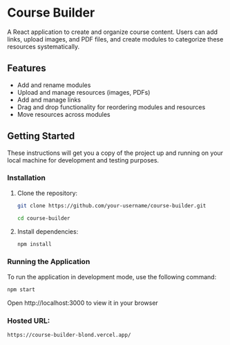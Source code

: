 # Course Builder

A React application to create and organize course content. Users can add links, upload images, and PDF files, and create modules to categorize these resources systematically.

## Features

- Add and rename modules
- Upload and manage resources (images, PDFs)
- Add and manage links
- Drag and drop functionality for reordering modules and resources
- Move resources across modules

## Getting Started

These instructions will get you a copy of the project up and running on your local machine for development and testing purposes.





### Installation

1. Clone the repository:

    ```sh
    git clone https://github.com/your-username/course-builder.git
    ```
    ```sh
    cd course-builder
    ```

2. Install dependencies:

    ```sh
    npm install
    ```

### Running the Application

To run the application in development mode, use the following command:

```sh
npm start
```

Open http://localhost:3000 to view it in your browser

### Hosted URL:
```sh
https://course-builder-blond.vercel.app/
```
